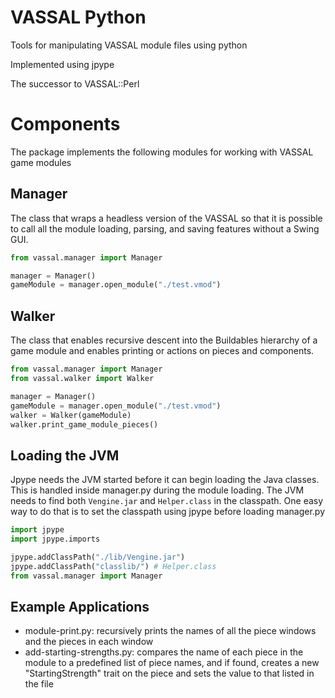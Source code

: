 # VASSAL Python
Tools for manipulating VASSAL module files using python

Implemented using jpype

The successor to VASSAL::Perl

# Components

The package implements the following modules for working with VASSAL game modules

## Manager

The class that wraps a headless version of the VASSAL so that it is possible to call all the module loading, parsing, and saving features without a Swing GUI.

```python
from vassal.manager import Manager

manager = Manager()
gameModule = manager.open_module("./test.vmod")
```

## Walker

The class that enables recursive descent into the Buildables hierarchy of a game module and enables printing or actions on pieces and components.

```python
from vassal.manager import Manager
from vassal.walker import Walker

manager = Manager()
gameModule = manager.open_module("./test.vmod")
walker = Walker(gameModule)
walker.print_game_module_pieces()
```

## Loading the JVM

Jpype needs the JVM started before it can begin loading the Java classes. This is handled inside manager.py during the module loading. The JVM needs to find both ```Vengine.jar``` and ```Helper.class``` in the classpath. One easy way to do that is to set the classpath using jpype before loading manager.py

```python
import jpype
import jpype.imports

jpype.addClassPath("./lib/Vengine.jar")
jpype.addClassPath("classlib/") # Helper.class
from vassal.manager import Manager

```

## Example Applications
* module-print.py: recursively prints the names of all the piece windows and the pieces in each window
* add-starting-strengths.py: compares the name of each piece in the module to a predefined list of piece names, and if found, creates a new "StartingStrength" trait on the piece and sets the value to that listed in the file